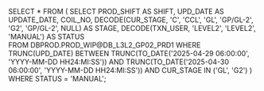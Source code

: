 SELECT *
FROM (
    SELECT 
        PROD_SHIFT AS SHIFT,
        UPD_DATE AS UPDATE_DATE,
        COIL_NO,
        DECODE(CUR_STAGE, 'C', 'CCL', 'GL', 'GP/GL-2', 'G2', 'GP/GL-2', NULL) AS STAGE,
        DECODE(TXN_USER, 'LEVEL2', 'LEVEL2', 'MANUAL') AS STATUS  
    FROM DBPROD.PROD_WIP@DB_L3L2_GP02_PRD1
    WHERE 
        TRUNC(UPD_DATE) BETWEEN TRUNC(TO_DATE('2025-04-29 06:00:00', 'YYYY-MM-DD HH24:MI:SS')) 
                             AND TRUNC(TO_DATE('2025-04-30 06:00:00', 'YYYY-MM-DD HH24:MI:SS'))
        AND CUR_STAGE IN ('GL', 'G2')
)
WHERE STATUS = 'MANUAL';